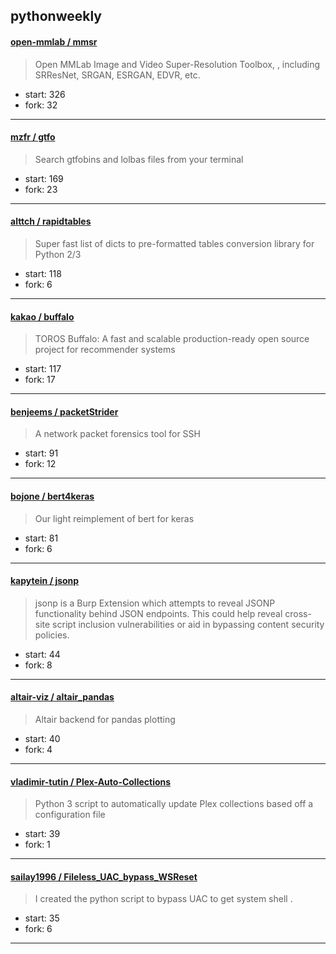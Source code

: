 ## pythonweekly

#### [open-mmlab / mmsr](https://github.com/open-mmlab/mmsr)

> Open MMLab Image and Video Super-Resolution Toolbox, , including SRResNet, SRGAN, ESRGAN, EDVR, etc.

+ start: 326
+ fork: 32

----


#### [mzfr / gtfo](https://github.com/mzfr/gtfo)

> Search gtfobins and lolbas files from your terminal

+ start: 169
+ fork: 23

----


#### [alttch / rapidtables](https://github.com/alttch/rapidtables)

> Super fast list of dicts to pre-formatted tables conversion library for Python 2/3

+ start: 118
+ fork: 6

----


#### [kakao / buffalo](https://github.com/kakao/buffalo)

> TOROS Buffalo: A fast and scalable production-ready open source project for recommender systems

+ start: 117
+ fork: 17

----


#### [benjeems / packetStrider](https://github.com/benjeems/packetStrider)

> A network packet forensics tool for SSH

+ start: 91
+ fork: 12

----


#### [bojone / bert4keras](https://github.com/bojone/bert4keras)

> Our light reimplement of bert for keras

+ start: 81
+ fork: 6

----


#### [kapytein / jsonp](https://github.com/kapytein/jsonp)

> jsonp is a Burp Extension which attempts to reveal JSONP functionality behind JSON endpoints. This could help reveal cross-site script inclusion vulnerabilities or aid in bypassing content security policies.

+ start: 44
+ fork: 8

----


#### [altair-viz / altair_pandas](https://github.com/altair-viz/altair_pandas)

> Altair backend for pandas plotting

+ start: 40
+ fork: 4

----


#### [vladimir-tutin / Plex-Auto-Collections](https://github.com/vladimir-tutin/Plex-Auto-Collections)

> Python 3 script to automatically update Plex collections based off a configuration file

+ start: 39
+ fork: 1

----


#### [sailay1996 / Fileless_UAC_bypass_WSReset](https://github.com/sailay1996/Fileless_UAC_bypass_WSReset)

> I created the python script to bypass UAC to get system shell .

+ start: 35
+ fork: 6

----

